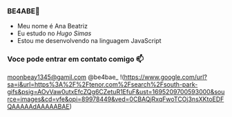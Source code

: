 ### BE4ABE💙

- Meu nome é Ana Beatriz
- Eu estudo no _Hugo Simas_
- Estou me desenvolvendo na linguagem JavaScript

### Voce pode entrar em contato comigo 📫

moonbeay1345@gamil.com
@be4bae_
 !(https://www.google.com/url?sa=i&url=https%3A%2F%2Ftenor.com%2Fsearch%2Fsouth-park-gifs&psig=AOvVaw0utxEfcZQg6CZetuR1EfuF&ust=1695209700593000&source=images&cd=vfe&opi=89978449&ved=0CBAQjRxqFwoTCOj3nsXKtoEDFQAAAAAdAAAAABAE)
